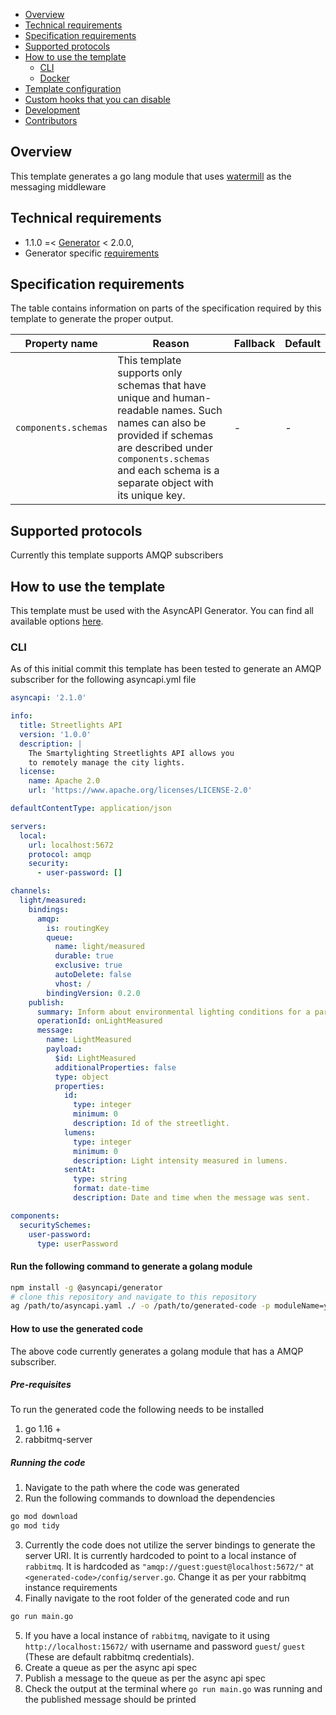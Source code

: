 <!--   
The good readme should be easy to navigate through, therefore remember to add `markdown-toc` to devDependencies of your template and generate a table of contents by using the following script `"generate:readme:toc": "markdown-toc -i README.md"`
-->

<!-- toc -->

- [Overview](#overview)
- [Technical requirements](#technical-requirements)
- [Specification requirements](#specification-requirements)
- [Supported protocols](#supported-protocols)
- [How to use the template](#how-to-use-the-template)
  * [CLI](#cli)
  * [Docker](#docker)
- [Template configuration](#template-configuration)
- [Custom hooks that you can disable](#custom-hooks-that-you-can-disable)
- [Development](#development)
- [Contributors](#contributors)

<!-- tocstop -->

## Overview

<!--  
The overview should explain in just a few sentences the template's purpose and its most essential features.
-->

This template generates a go lang module that uses [watermill](https://github.com/ThreeDotsLabs/watermill) as the messaging middleware

## Technical requirements

<!--  
Specify what version of the Generator is your template compatible with. This information should match the information provided in the template configuration under the `generator` property.
-->

- 1.1.0 =< [Generator](https://github.com/asyncapi/generator/) < 2.0.0,
- Generator specific [requirements](https://github.com/asyncapi/generator/#requirements)

## Specification requirements

<!--  
The template might need some AsyncAPI properties that normally are optional. For example code generator might require some specific binding information for a given protocol. Even though you can provide defaults or fallbacks, you should describe in the readme what is the most optimal set of properties that the user should provide in the AsyncAPI file.
-->

The table contains information on parts of the specification required by this template to generate the proper output.

Property name | Reason | Fallback | Default
---|---|---|---
`components.schemas` | This template supports only schemas that have unique and human-readable names. Such names can also be provided if schemas are described under `components.schemas` and each schema is a separate object with its unique key. | - | -

## Supported protocols

<!--  
Specify what protocols is your code generator supporting. This information should match the information provided in the template configuration under the `supportedProtocols` property. Don't put this section in your readme if your template doesn't generate code.
-->

Currently this template supports AMQP subscribers

## How to use the template

<!--  
Make sure it is easy to try out the template and check what it generates. Instructions for CLI and Docker should be easy to use; just copy/paste to the terminal. In other words, you should always make sure to have ready to use docker-compose set up so the user can quickly check how generated code behaves.
-->

This template must be used with the AsyncAPI Generator. You can find all available options [here](https://github.com/asyncapi/generator/).

### CLI

As of this initial commit this template has been tested to generate an AMQP subscriber for the following asyncapi.yml file

```yaml
asyncapi: '2.1.0'

info:
  title: Streetlights API
  version: '1.0.0'
  description: |
    The Smartylighting Streetlights API allows you
    to remotely manage the city lights.
  license:
    name: Apache 2.0
    url: 'https://www.apache.org/licenses/LICENSE-2.0'

defaultContentType: application/json

servers:
  local:
    url: localhost:5672
    protocol: amqp
    security:
      - user-password: []

channels:
  light/measured:
    bindings:
      amqp:
        is: routingKey
        queue:
          name: light/measured
          durable: true
          exclusive: true
          autoDelete: false
          vhost: /
        bindingVersion: 0.2.0
    publish:
      summary: Inform about environmental lighting conditions for a particular streetlight.
      operationId: onLightMeasured
      message:
        name: LightMeasured
        payload:
          $id: LightMeasured
          additionalProperties: false
          type: object
          properties:
            id:
              type: integer
              minimum: 0
              description: Id of the streetlight.
            lumens:
              type: integer
              minimum: 0
              description: Light intensity measured in lumens.
            sentAt:
              type: string
              format: date-time
              description: Date and time when the message was sent.

components:
  securitySchemes:
    user-password:
      type: userPassword
```

#### Run the following command to generate a golang module

```bash
npm install -g @asyncapi/generator
# clone this repository and navigate to this repository
ag /path/to/asyncapi.yaml ./ -o /path/to/generated-code -p moduleName=your-go-module-name
```

#### How to use the generated code

The above code currently generates a golang module that has a AMQP subscriber.

##### Pre-requisites
To run the generated code the following needs to be installed

1. go 1.16 +
2. rabbitmq-server

##### Running the code

1. Navigate to the path where the code was generated
2. Run the following commands to download the dependencies
```bash
go mod download
go mod tidy
```
3. Currently the code does not utilize the server bindings to generate the server URI. It is currently hardcoded to point to a local instance of `rabbitmq`. It is hardcoded as `"amqp://guest:guest@localhost:5672/"` at `<generated-code>/config/server.go`. Change it as per your rabbitmq instance requirements
4. Finally navigate to the root folder of the generated code and run
```bash
go run main.go
```
5. If you have a local instance of `rabbitmq`, navigate to it using `http://localhost:15672/` with username and password `guest`/ `guest` (These are default rabbitmq credentials). 
6. Create a queue as per the async api spec
7. Publish a message to the queue as per the async api spec
8. Check the output at the terminal where `go run main.go` was running and the published message should be printed





